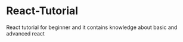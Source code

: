 # React-Tutorial
React tutorial for beginner and it contains knowledge about basic and advanced react
